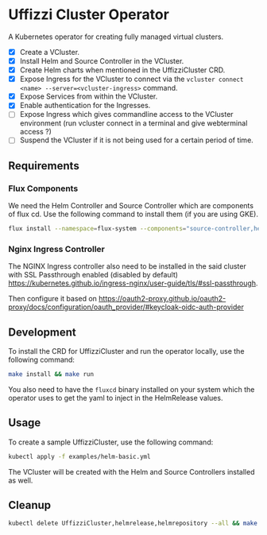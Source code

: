 # Uffizzi Cluster Operator

A Kubernetes operator for creating fully managed virtual clusters. 

- [x] Create a VCluster.
- [x] Install Helm and Source Controller in the VCluster.
- [x] Create Helm charts when mentioned in the UffizziCluster CRD.
- [x] Expose Ingress for the VCluster to connect via the `vcluster connect <name> --server=<vcluster-ingress>` command.
- [x] Expose Services from within the VCluster.
- [x] Enable authentication for the Ingresses.
- [ ] Expose Ingress which gives commandline access to the VCluster environment (run vcluster connect in a terminal and give webterminal access ?)
- [ ] Suspend the VCluster if it is not being used for a certain period of time.

## Requirements

### Flux Components
We need the Helm Controller and Source Controller which are components of flux cd. Use the following command to install 
them (if you are using GKE).
```bash
flux install --namespace=flux-system --components="source-controller,helm-controller" --toleration-keys="sandbox.gke.io/runtime"
```

### Nginx Ingress Controller

The NGINX Ingress controller also need to be installed in the said cluster with SSL Passthrough enabled (disabled by default) https://kubernetes.github.io/ingress-nginx/user-guide/tls/#ssl-passthrough.

<!-- ### Keycloak

Install Keycloak with the Ingress. -->

<!-- ```bash
kubectl create -f config/helmreleases/dex.yaml
``` -->

Then configure it based on https://oauth2-proxy.github.io/oauth2-proxy/docs/configuration/oauth_provider/#keycloak-oidc-auth-provider


<!-- ### OAuth2 Proxy

```bash
kubectl create -f config/helmreleases/oauth2proxy.yaml
``` -->

## Development

To install the CRD for UffizziCluster and run the operator locally, use the following command:

```bash
make install && make run
```

You also need to have the `fluxcd` binary installed on your system which the operator uses to get the yaml
to inject in the HelmRelease values.

## Usage

To create a sample UffizziCluster, use the following command:

```bash
kubectl apply -f examples/helm-basic.yml
```

The VCluster will be created with the Helm and Source Controllers installed as well.

## Cleanup

```bash
kubectl delete UffizziCluster,helmrelease,helmrepository --all && make uninstall
```
